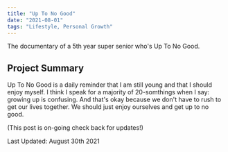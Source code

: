 ```yaml
---
title: "Up To No Good"
date: "2021-08-01"
tags: "Lifestyle, Personal Growth"
---
```

The documentary of a 5th year super senior who's Up To No Good.


## Project Summary
Up To No Good is a daily reminder that I am still young and that I should enjoy myself. I think I speak for a majority of 20-somthings when I say: growing up is confusing. And that's okay because we don't have to rush to get our lives together. We should just enjoy ourselves and get up to no good.

(This post is on-going check back for updates!)

Last Updated: August 30th 2021
